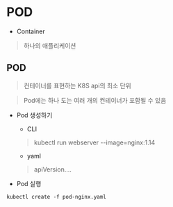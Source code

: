 POD
=====


* Container

> 하나의 애플리케이션 


## POD

> 컨테이너를 표현하는 K8S api의 최소 단위 

> Pod에는 하나 도는 여러 개의 컨테이너가 포함될 수 있음


* Pod 생성하기

  * CLI
  
  > kubectl run webserver --image=nginx:1.14
  
  * yaml

  > apiVersion....


* Pod 실행

```
kubectl create -f pod-nginx.yaml
```
